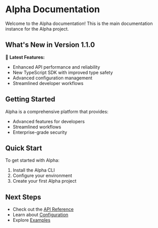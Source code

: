 # Alpha Documentation

Welcome to the Alpha documentation! This is the main documentation instance for the Alpha project.

## What's New in Version 1.1.0

🚀 **Latest Features:**

- Enhanced API performance and reliability
- New TypeScript SDK with improved type safety
- Advanced configuration management
- Streamlined developer workflows

## Getting Started

Alpha is a comprehensive platform that provides:

- Advanced features for developers
- Streamlined workflows
- Enterprise-grade security

## Quick Start

To get started with Alpha:

1. Install the Alpha CLI
2. Configure your environment
3. Create your first Alpha project

## Next Steps

- Check out the [API Reference](./api/overview.md)
- Learn about [Configuration](./configuration.md)
- Explore [Examples](./examples.md)
